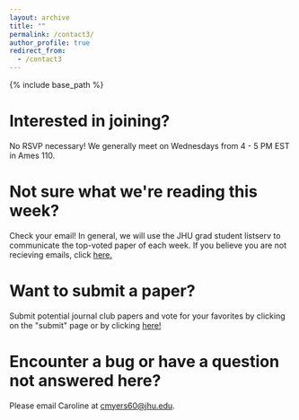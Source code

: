 ```yaml
---
layout: archive
title: ""
permalink: /contact3/
author_profile: true
redirect_from:
  - /contact3
---
```


{% include base_path %}

Interested in joining?
======
No RSVP necessary! We generally meet on Wednesdays from 4 - 5 PM EST in Ames 110.

Not sure what we're reading this week? 
======
Check your email! In general, we will use the JHU grad student listserv to communicate the top-voted paper of each week. If you believe you are not recieving emails, click <a href="mailto:pbs-grad-request@lists.johnshopkins.edu">here.</a>

Want to submit a paper? 
======
Submit potential journal club papers and vote for your favorites by clicking on the "submit" page or by clicking [here!](https://poll.ly/#/PE9m5mJa)
  
Encounter a bug or have a question not answered here?  
======
Please email Caroline at [cmyers60@jhu.edu](cmyers60@jhu.edu).
